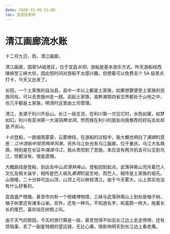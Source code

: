 ```yaml
---
date: 2020-12-09 21:00
loc: 宜昌伍家岗
---
```


# 清江画廊流水账

十二月九日，雨，清江画廊。

清江画廊，国家5A级景区，位于宜昌*长阳*，游船是基本游乐方式。昨天游船经西陵峡至三峡大坝，因此短时间对游船不太感兴趣，但想着可以免费去个 5A 级景点打卡，今天又出发了。

长阳，一个土家族的自治县，县中一半以上都是土家族，如果想要感受土家族的民族风俗，可以去恩施州走一趟。说起土家族，渝黔湘鄂四省交界都处于山地之中，也几乎都是土家族，明清时这里由土司管理。

清江，发源于利川齐岳山，长江一级支流，在利川第一次见它时，水色如黛，如梦如幻。利川有亚洲第一大溶洞*腾龙洞*。然而我在利川的朋友向我推荐的好玩去处却是*齐岳山*。

十点登船，一路烟雨蒙蒙，云雾缭绕，在游船的过程中，我大概也明白了*画廊*的意思：*江中游船中观赏两岸风景*。另外乌江处也有乌江画廊，位于重庆。乌江大名鼎鼎，特别是在长征中*强渡乌江*，我从贵阳到了恩施，本应该有两次机会可以见到乌江，但都没有，很是遗憾。

大概路线是登船，到达岛中山*武落钟离山*，登船回到起点。武落钟离山充斥着巴人文化及相关庙宇，相传是巴人祖先*廪君*的诞生地，而巴人，相传是土家族的祖先。山很矮，二十分钟可达山顶，山顶上可以俯视清江。由于今天雾大，山上其实也没有什么好看的。

宜昌盛产柑橘，甚至市内有一个柑橘博物馆，三峡与武落钟离山上到处是柚子树，柚子树里还有诸多山雀。另外，还有一种鸟，不知道名字，和喜鹊一样大，拖着长长的尾巴，喜欢站在树梢上叫。

由于天气的原因，今天的旅行算是一般，甚至觉得不如去长江边上走走停停。还有烦恼事，丢了一副星特朗的望远镜，无比心痛，很影响明天到长江边上看老鹰。
